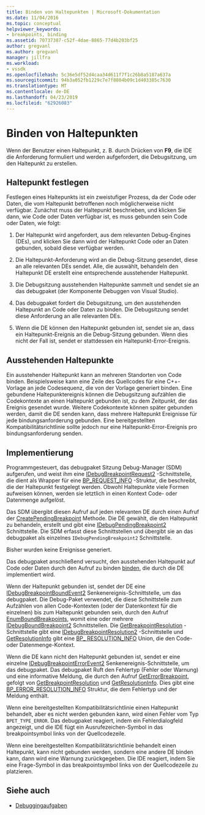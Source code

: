 ```yaml
---
title: Binden von Haltepunkten | Microsoft-Dokumentation
ms.date: 11/04/2016
ms.topic: conceptual
helpviewer_keywords:
- breakpoints, binding
ms.assetid: 70737387-c52f-4dae-8865-77d4b203bf25
author: gregvanl
ms.author: gregvanl
manager: jillfra
ms.workload:
- vssdk
ms.openlocfilehash: 5c36e5df52d4caa34d611f7f1c26b8a5187a637a
ms.sourcegitcommit: 94b3a052fb1229c7e7f8804b09c1d403385c7630
ms.translationtype: MT
ms.contentlocale: de-DE
ms.lasthandoff: 04/23/2019
ms.locfileid: "62926083"
---
```

# <a name="bind-breakpoints"></a>Binden von Haltepunkten
Wenn der Benutzer einen Haltepunkt, z. B. durch Drücken von **F9**, die IDE die Anforderung formuliert und werden aufgefordert, die Debugsitzung, um den Haltepunkt zu erstellen.

## <a name="set-a-breakpoint"></a>Haltepunkt festlegen
 Festlegen eines Haltepunkts ist ein zweistufiger Prozess, da der Code oder Daten, die vom Haltepunkt betroffenen noch möglicherweise nicht verfügbar. Zunächst muss der Haltepunkt beschrieben, und klicken Sie dann, wie Code oder Daten verfügbar ist, es muss gebunden sein Code oder Daten, wie folgt:

1. Der Haltepunkt wird angefordert, aus dem relevanten Debug-Engines (DEs), und klicken Sie dann wird der Haltepunkt Code oder an Daten gebunden, sobald diese verfügbar werden.

2. Die Haltepunkt-Anforderung wird an die Debug-Sitzung gesendet, diese an alle relevanten DEs sendet. Alle, die auswählt, behandeln den Haltepunkt DE erstellt eine entsprechende ausstehender Haltepunkt.

3. Die Debugsitzung ausstehenden Haltepunkte sammelt und sendet sie an das debugpaket (der Komponente Debuggen von Visual Studio).

4. Das debugpaket fordert die Debugsitzung, um den ausstehenden Haltepunkt an Code oder Daten zu binden. Die Debugsitzung sendet diese Anforderung an alle relevanten DEs.

5. Wenn die DE können den Haltepunkt gebunden ist, sendet sie an, dass ein Haltepunkt-Ereignis an die Debug-Sitzung gebunden. Wenn dies nicht der Fall ist, sendet er stattdessen ein Haltepunkt-Error-Ereignis.

## <a name="pending-breakpoints"></a>Ausstehenden Haltepunkte
 Ein ausstehender Haltepunkt kann an mehreren Standorten von Code binden. Beispielsweise kann eine Zeile des Quellcodes für eine C++-Vorlage an jede Codesequenz, die von der Vorlage generiert binden. Eine gebundene Haltepunktereignis können die Debugsitzung aufzählen die Codekontexte an einen Haltepunkt gebunden ist, zu dem Zeitpunkt, der das Ereignis gesendet wurde. Weitere Codekontexte können später gebunden werden, damit die DE senden kann, dass mehrere Haltepunkt Ereignisse für jede bindungsanforderung gebunden. Eine bereitgestellten Kompatibilitätsrichtlinie sollte jedoch nur eine Haltepunkt-Error-Ereignis pro bindungsanforderung senden.

## <a name="implementation"></a>Implementierung
 Programmgesteuert, das debugpaket Sitzung Debug-Manager (SDM) aufgerufen, und weist ihm eine [IDebugBreakpointRequest2](../../extensibility/debugger/reference/idebugbreakpointrequest2.md) -Schnittstelle, die dient als Wrapper für eine [BP_REQUEST_INFO](../../extensibility/debugger/reference/bp-request-info.md) -Struktur, die beschreibt, die der Haltepunkt festgelegt werden. Obwohl Haltepunkte viele Formen aufweisen können, werden sie letztlich in einen Kontext Code- oder Datenmenge aufgelöst.

 Das SDM übergibt diesen Aufruf auf jeden relevanten DE durch einen Aufruf der [CreatePendingBreakpoint](../../extensibility/debugger/reference/idebugengine2-creatependingbreakpoint.md) Methode. Die DE gewählt, die den Haltepunkt zu behandeln, erstellt und gibt eine [IDebugPendingBreakpoint2](../../extensibility/debugger/reference/idebugpendingbreakpoint2.md) Schnittstelle. Die SDM erfasst diese Schnittstellen und übergibt sie an das debugpaket als einzelnes `IDebugPendingBreakpoint2` Schnittstelle.

 Bisher wurden keine Ereignisse generiert.

 Das debugpaket anschließend versucht, den ausstehenden Haltepunkt auf Code oder Daten durch den Aufruf zu binden [binden](../../extensibility/debugger/reference/idebugpendingbreakpoint2-bind.md), die durch die DE implementiert wird.

 Wenn der Haltepunkt gebunden ist, sendet der DE eine [IDebugBreakpointBoundEvent2](../../extensibility/debugger/reference/idebugbreakpointboundevent2.md) Senkenereignis-Schnittstelle, um das debugpaket. Die Debug-Paket verwendet, die diese Schnittstelle zum Aufzählen von allen Code-Kontexten (oder der Datenkontext für die einzelnen) bis zum Haltepunkt gebunden sein, durch den Aufruf [EnumBoundBreakpoints](../../extensibility/debugger/reference/idebugbreakpointboundevent2-enumboundbreakpoints.md), womit eine oder mehrere [IDebugBoundBreakpoint2](../../extensibility/debugger/reference/idebugboundbreakpoint2.md) Schnittstellen. Die [GetBreakpointResolution](../../extensibility/debugger/reference/idebugboundbreakpoint2-getbreakpointresolution.md) -Schnittstelle gibt eine [IDebugBreakpointResolution2](../../extensibility/debugger/reference/idebugbreakpointresolution2.md) -Schnittstelle und [GetResolutionInfo](../../extensibility/debugger/reference/idebugbreakpointresolution2-getresolutioninfo.md) gibt eine [BP_ RESOLUTION_INFO](../../extensibility/debugger/reference/bp-resolution-info.md) Union, die den Code- oder Datenmenge-Kontext.

 Wenn die DE kann nicht den Haltepunkt gebunden ist, sendet er eine einzelne [IDebugBreakpointErrorEvent2](../../extensibility/debugger/reference/idebugbreakpointerrorevent2.md) Senkenereignis-Schnittstelle, um das debugpaket. Das debugpaket Ruft den Fehlertyp (Fehler oder Warnung) und eine informative Meldung, die durch den Aufruf [GetErrorBreakpoint](../../extensibility/debugger/reference/idebugbreakpointerrorevent2-geterrorbreakpoint.md), gefolgt von [GetBreakpointResolution](../../extensibility/debugger/reference/idebugerrorbreakpoint2-getbreakpointresolution.md) und [ GetResolutionInfo](../../extensibility/debugger/reference/idebugerrorbreakpointresolution2-getresolutioninfo.md). Dies gibt eine [BP_ERROR_RESOLUTION_INFO](../../extensibility/debugger/reference/bp-error-resolution-info.md) Struktur, die dem Fehlertyp und der Meldung enthält.

 Wenn eine bereitgestellten Kompatibilitätsrichtlinie einen Haltepunkt behandelt, aber es nicht werden gebunden kann, wird einen Fehler vom Typ `BPET_TYPE_ERROR`. Das debugpaket reagiert, indem ein Fehlerdialogfeld angezeigt, und die IDE fügt ein Ausrufezeichen-Symbol in das breakpointsymbol links von der Quellcodezeile.

 Wenn eine bereitgestellten Kompatibilitätsrichtlinie behandelt einen Haltepunkt, kann nicht gebunden werden, sondern eine andere DE binden kann, dann wird eine Warnung zurückgegeben. Die IDE reagiert, indem Sie eine Frage-Symbol in das breakpointsymbol links von der Quellcodezeile zu platzieren.

## <a name="see-also"></a>Siehe auch
- [Debuggingaufgaben](../../extensibility/debugger/debugging-tasks.md)